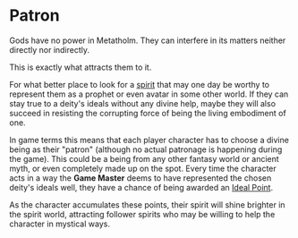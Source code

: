 # Patron

Gods have no power in Metatholm. They can interfere in its matters neither directly nor indirectly.

This is exactly what attracts them to it.

For what better place to look for a [spirit](world:concepts:spirits) that may one day be worthy to represent them as a prophet or even avatar in some other world. If they can stay true to a deity's ideals without any divine help, maybe they will also succeed in resisting the corrupting force of being the living embodiment of one.

In game terms this means that each player character has to choose a divine being as their "patron" (although no actual patronage is happening during the game). This could be a being from any other fantasy world or ancient myth, or even completely made up on the spot. Every time the character acts in a way the **Game Master** deems to have represented the chosen deity's ideals well, they have a chance of being awarded an [Ideal Point](character:ip).

As the character accumulates these points, their spirit will shine brighter in the spirit world, attracting follower spirits who may be willing to help the character in mystical ways.
